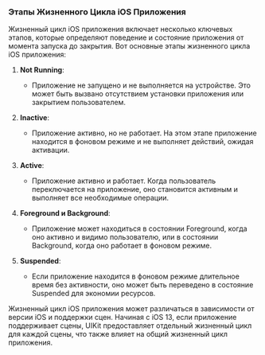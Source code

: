 ### Этапы Жизненного Цикла iOS Приложения

Жизненный цикл iOS приложения включает несколько ключевых этапов, которые определяют поведение и состояние приложения от момента запуска до закрытия. Вот основные этапы жизненного цикла iOS приложения:

1. **Not Running**:
   - Приложение не запущено и не выполняется на устройстве. Это может быть вызвано отсутствием установки приложения или закрытием пользователем.

2. **Inactive**:
   - Приложение активно, но не работает. На этом этапе приложение находится в фоновом режиме и не выполняет действий, ожидая активации.

3. **Active**:
   - Приложение активно и работает. Когда пользователь переключается на приложение, оно становится активным и выполняет все необходимые операции.

4. **Foreground и Background**:
   - Приложение может находиться в состоянии Foreground, когда оно активно и видимо пользователю, или в состоянии Background, когда оно работает в фоновом режиме.

5. **Suspended**:
   - Если приложение находится в фоновом режиме длительное время без активности, оно может быть переведено в состояние Suspended для экономии ресурсов.

Жизненный цикл iOS приложения может различаться в зависимости от версии iOS и поддержки сцен. Начиная с iOS 13, если приложение поддерживает сцены, UIKit предоставляет отдельный жизненный цикл для каждой сцены, что также влияет на общий жизненный цикл приложения.
